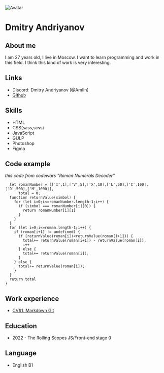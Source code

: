 ![Avatar](https://cdn-icons-png.flaticon.com/512/147/147142.png)
# Dmitry Andriyanov
## About me
I am 27 years old, I live in Moscow. I want to learn programming and work in this field. I think this kind of work is very interesting.
## Links
* Discord: Dmitry Andriyanov (@AmIln)
* [Github](https://github.com/AmIln)
## Skills
* HTML
* CSS(sass,scss)
* JavaScript
* GULP
* Photoshop
* Figma
## Code example
*this code from codewars "Roman Numerals Decoder"*
```function solution (roman) {
  let romanNumber = [['I',1],['V',5],['X',10],['L',50],['C',100],['D',500],['M',1000]],
      total = 0;
  function returnValue(simbol) {
    for (let i=0;i<=romanNumber.length-1;i++) {
      if (simbol === romanNumber[i][0]) {
        return romanNumber[i][1]
      }
    }
  }
  for (let i=0;i<=roman.length-1;i++) {
    if (roman[i+1] != undefined) {
      if (returnValue(roman[i])<returnValue(roman[i+1])) {
        total+= returnValue(roman[i+1]) - returnValue(roman[i]);
        i++
      } else {
        total+= returnValue(roman[i]);
      }
    } else {
      total+= returnValue(roman[i]);
    }
  }
  return total
}
```
## Work experience
* [CV#1. Markdown Git](https://github.com/AmIln/rsschool-cv)
## Education
* 2022 - The Rolling Scopes JS/Front-end stage 0
## Language
* English B1
